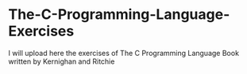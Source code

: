 # The-C-Programming-Language-Exercises
I will upload here the exercises of The C Programming Language Book written by Kernighan and Ritchie
